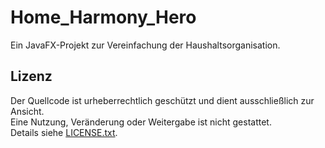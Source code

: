 # Home_Harmony_Hero
Ein JavaFX-Projekt zur Vereinfachung der Haushaltsorganisation.

## Lizenz
Der Quellcode ist urheberrechtlich geschützt und dient ausschließlich zur Ansicht.  
Eine Nutzung, Veränderung oder Weitergabe ist nicht gestattet.  
Details siehe [LICENSE.txt](./LICENSE.txt).

